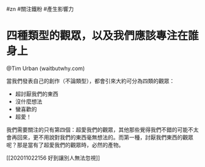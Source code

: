 #zn #關注鐵粉 #產生影響力 

# 四種類型的觀眾，以及我們應該專注在誰身上
@Tim Urban (waitbutwhy.com)

當我們發表自己的創作（不論類型），都會引來大約可分為四類的觀眾：
- 超討厭我們的東西
- 沒什麼想法
- 蠻喜歡的
- 超愛！

我們需要關注的只有第四個：超愛我們的觀眾，其他那些覺得我們不錯的可能不太會再回來，更不用說對我們的東西毫無想法的。而第一種，討厭我們東西的觀眾呢？那是當有了超愛我們的觀眾時，必然的產物。

[[202011022156 好到讓別人無法忽視]]